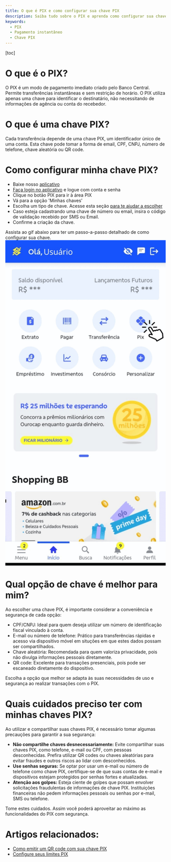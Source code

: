 ```yaml
---
title: O que é PIX e como configurar sua chave PIX
description: Saiba tudo sobre o PIX e aprenda como configurar sua chave PIX facilmente.
keywords:
  - PIX
  - Pagamento instantâneo
  - Chave PIX
---
```

[toc]

# O que é o PIX?

O PIX é um modo de pagamento imediato criado pelo Banco Central. Permite transferências instantâneas e sem restrição de horário. O PIX utiliza apenas uma chave para identificar o destinatário, não necessitando de informações de agência ou conta do recebedor.

# O que é uma chave PIX?

Cada transferência depende de uma chave PIX,  um identificador único de uma conta. Esta chave pode tomar a forma de email, CPF, CNPJ, número de telefone, chave aleatória ou QR code.

# Como configurar minha chave PIX?
- Baixe nosso [aplicativo](./placeholders/baixar_e_acessar_app.md#realizando-download-do-aplicativo)
- [Faça login no aplicativo](./placeholders/baixar_e_acessar_app.md#acessando_o_aplicativo) e logue com conta e senha
- Clique no botão PIX para ir à área PIX
- Vá para a opção 'Minhas chaves'
- Escolha um tipo de chave. Acesse esta seção [para te ajudar a escolher](#qual-opção-de-chave-é-melhor-para-mim)
- Caso esteja cadastrando uma chave de número ou email, insira o código de validação recebido por SMS ou Email.
- Confirme a criação da chave.

Assista ao gif abaixo para ter um passo-a-passo detalhado de como configurar sua chave.
![tutorial-pix](./assets/tutorial-pix.gif)

# Qual opção de chave é melhor para mim?

Ao escolher uma chave PIX, é importante considerar a conveniência e segurança de cada opção:

- CPF/CNPJ: Ideal para quem deseja utilizar um número de identificação fiscal vinculado à conta.
- E-mail ou número de telefone: Prático para transferências rápidas e acesso via dispositivo móvel em situções em que estes dados possam ser compartilhados.
- Chave aleatória: Recomendada para quem valoriza privacidade, pois não divulga informações pessoais diretamente.
- QR code: Excelente para transações presenciais, pois pode ser escaneado diretamente do dispositivo.

Escolha a opção que melhor se adapta às suas necessidades de uso e segurança ao realizar transações com o PIX.

# Quais cuidados preciso ter com minhas chaves PIX?

Ao utilizar e compartilhar suas chaves PIX, é necessário tomar algumas precauções para garantir a sua segurança:

- **Não compartilhe chaves desnecessariamente:**
  Evite compartilhar suas chaves PIX, como telefone, e-mail ou CPF, com pessoas desconhecidas. Prefira utilizar QR codes ou chaves aleatórias para evitar fraudes e outros riscos ao lidar com desconhecidos.
- **Use senhas seguras:** Se optar por usar um e-mail ou número de telefone como chave PIX, certifique-se de que suas contas de e-mail e dispositivos estejam protegidos por senhas fortes e atualizadas.
- **Atenção aos golpes:** Esteja ciente de golpes que possam envolver solicitações fraudulentas de informações de chave PIX. Instituições financeiras não pedem informações pessoais ou senhas por e-mail, SMS ou telefone.

Tome estes cuidados. Assim você poderá aproveitar ao máximo as funcionalidades do PIX com segurança.

# Artigos relacionados:

- [Como emitir um QR code com sua chave PIX](./placeholders/emitir_qr_code.md)
- [Configure seus limites PIX](./placeholders/limites_pix.md)

